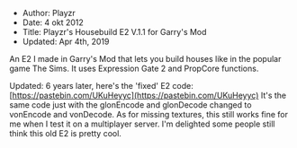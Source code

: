 - Author: Playzr
- Date: 4 okt 2012
- Title: Playzr's Housebuild E2 V.1.1 for Garry's Mod
- Updated: Apr 4th, 2019

An E2 I made in Garry's Mod that lets you build houses like in the popular game The Sims. It uses Expression Gate 2 and PropCore functions.

Updated:
6 years later, here's the 'fixed' E2 code: [https://pastebin.com/UKuHeyyc](https://pastebin.com/UKuHeyyc)
It's the same code just with the glonEncode and glonDecode changed to vonEncode and vonDecode. As for missing textures, this still works fine for me when I test it on a multiplayer server. I'm delighted some people still think this old E2 is pretty cool.
